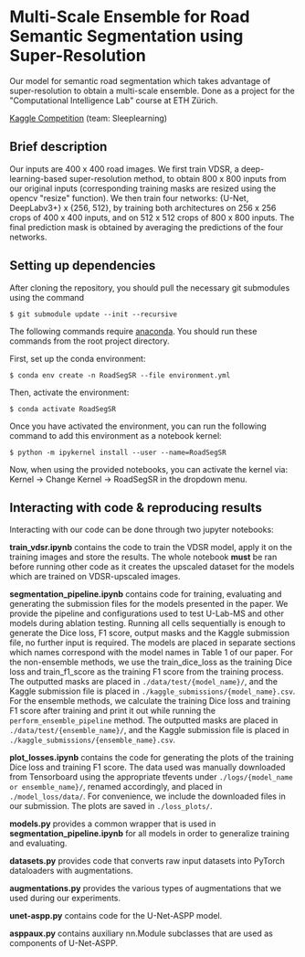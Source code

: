 # Multi-Scale Ensemble for Road Semantic Segmentation using Super-Resolution

Our model for semantic road segmentation which takes advantage of super-resolution to obtain a multi-scale ensemble. Done as a project for the "Computational Intelligence Lab" course at ETH Zürich.

[Kaggle Competition](https://www.kaggle.com/competitions/cil-road-segmentation-2022) (team: Sleeplearning)

## Brief description

Our inputs are 400 x 400 road images. We first train VDSR, a deep-learning-based super-resolution method, to obtain 800 x 800 inputs from our original inputs (corresponding training masks are resized using the opencv "resize" function). We then train four networks: {U-Net, DeepLabv3+} x {256, 512}, by training both architectures on 256 x 256 crops of 400 x 400 inputs, and on 512 x 512 crops of 800 x 800 inputs. The final prediction mask is obtained by averaging the predictions of the four networks.

## Setting up dependencies

After cloning the repository, you should pull the necessary git submodules using the command

```console
$ git submodule update --init --recursive
```

The following commands require [anaconda](https://www.anaconda.com). You should run these commands from the root project directory.

First, set up the conda environment:

```console
$ conda env create -n RoadSegSR --file environment.yml
```

Then, activate the environment:

```console
$ conda activate RoadSegSR
```

Once you have activated the environment, you can run the following command to add this environment as a notebook kernel:

```console
$ python -m ipykernel install --user --name=RoadSegSR
```

Now, when using the provided notebooks, you can activate the kernel via: Kernel -> Change Kernel -> RoadSegSR in the dropdown menu.

## Interacting with code & reproducing results

Interacting with our code can be done through two jupyter notebooks:

**train_vdsr.ipynb** contains the code to train the VDSR model, apply it on the training images and store the results. The whole notebook **must** be ran before running other code as it creates the upscaled dataset for the models which are trained on VDSR-upscaled images.

**segmentation_pipeline.ipynb** contains code for training, evaluating and generating the submission files for the models presented in the paper. We provide the pipeline and configurations used to test U-Lab-MS and other models during ablation testing. Running all cells sequentially is enough to generate the Dice loss, F1 score, output masks and the Kaggle submission file, no further input is required. The models are placed in separate sections which names correspond with the model names in Table 1 of our paper. For the non-ensemble methods, we use the train_dice_loss as the training Dice loss and train_f1_score as the training F1 score from the training process. The outputted masks are placed in `./data/test/{model_name}/`, and the Kaggle submission file is placed in `./kaggle_submissions/{model_name}.csv`. For the ensemble methods, we calculate the training Dice loss and training F1 score after training and print it out while running the `perform_ensemble_pipeline` method. The outputted masks are placed in `./data/test/{ensemble_name}/`, and the Kaggle submission file is placed in `./kaggle_submissions/{ensemble_name}.csv`.

<!-- contains code to train the actual segmentation models. To reproduce our final model, use this code in this notebook to train the four models we use for our final ensemble with the given specifications. You can also retrive our model parameters by loading the model with the appopriately labeled code. The notebook also contains code blocks that predict and store the inference masks of the model, as well as code to visualize the models results (run this to run obtain a comparison between the GT, ensemble and individual model masks like the one found in the report). -->

**plot_losses.ipynb** contains the code for generating the plots of the training Dice loss and training F1 score. The data used was manually downloaded from Tensorboard using the appropriate tfevents under `./logs/{model_name or ensemble_name}/`, renamed accordingly, and placed in `./model_loss/data/`. For convenience, we include the downloaded files in our submission. The plots are saved in `./loss_plots/`.

**models.py** provides a common wrapper that is used in **segmentation_pipeline.ipynb** for all models in order to generalize training and evaluating.

**datasets.py** provides code that converts raw input datasets into PyTorch dataloaders with augmentations.

**augmentations.py** provides the various types of augmentations that we used during our experiments.

**unet-aspp.py** contains code for the U-Net-ASPP model.

**asppaux.py** contains auxiliary nn.Module subclasses that are used as components of U-Net-ASPP.
